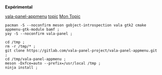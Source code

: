 **Expérimental**




[vala-panel-appmenu](https://github.com/rilian-la-te/vala-panel-appmenu#dependency-packages)
[topic](https://www.reddit.com/r/xfce/comments/pyzbrn/how_to_actually_enable_global_menu_in_xfce/)
[Mon Topic](https://forums.archlinux.fr/viewtopic.php?f=1&t=22413&p=177221#p177221)

```
pacman -S --noconfirm meson gobject-introspection vala gtk2 cmake appmenu-gtk-module bamf ;
yay -S --noconfirm vala-panel ;

cd /tmp ;
rm -r /tmp/* ;
git clone https://gitlab.com/vala-panel-project/vala-panel-appmenu.git ;
cd /tmp/vala-panel-appmenu ;
meson -Dxfce=auto --prefix=/usr/local /tmp ;
ninja install ;
```

